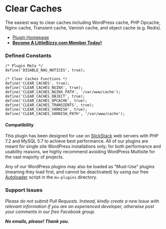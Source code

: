 # Clear Caches

The easiest way to clear caches including WordPress cache, PHP Opcache, Nginx cache, Transient cache, Varnish cache, and object cache (e.g. Redis).

* [Plugin Homepage](https://www.littlebizzy.com/plugins/clear-caches)
* [**Become A LittleBizzy.com Member Today!**](https://www.littlebizzy.com/members)

### Defined Constants

    /* Plugin Meta */
    define('DISABLE_NAG_NOTICES', true);
    
    /* Clear Caches Functions */
    define('CLEAR_CACHES', true);
    define('CLEAR_CACHES_NGINX', true);
    define('CLEAR_CACHES_NGINX_PATH', '/var/www/cache');
    define('CLEAR_CACHES_OBJECT', true);
    define('CLEAR_CACHES_OPCACHE', true);
    define('CLEAR_CACHES_TRANSIENTS', true);
    define('CLEAR_CACHES_VARNISH', true);
    define('CLEAR_CACHES_VARNISH_PATH', '/var/www/cache');
    
#### Compatibility ####

This plugin has been designed for use on [SlickStack](https://slickstack.io) web servers with PHP 7.2 and MySQL 5.7 to achieve best performance. All of our plugins are meant for single site WordPress installations only; for both performance and usability reasons, we highly recommend avoiding WordPress Multisite for the vast majority of projects.

Any of our WordPress plugins may also be loaded as "Must-Use" plugins (meaning they load first, and cannot be deactivated) by using our free [Autoloader](https://github.com/littlebizzy/autoloader) script in the `mu-plugins` directory.

### Support Issues

*Please do not submit Pull Requests. Instead, kindly create a new Issue with relevant information if you are an experienced developer, otherwise post your comments in our free Facebook group.*

***No emails, please! Thank you.***
